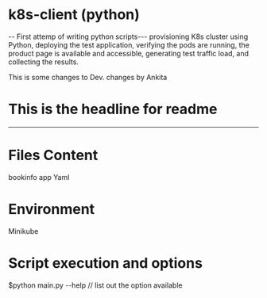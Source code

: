 # k8s-client (python)
-- First attemp of writing python scripts---
provisioning K8s cluster using Python, deploying the test application, verifying the pods are running, the product page is available and accessible, generating test traffic load, and collecting the results.

This is some changes to Dev.
changes   by Ankita
# This is the headline for readme
*********************************************************
# Files Content
bookinfo app Yaml
# Environment
Minikube

# Script execution and options 
$python main.py --help    // list out the option available
